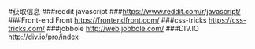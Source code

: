 #获取信息
###reddit javascript
###https://www.reddit.com/r/javascript/
###Front-end Front
https://frontendfront.com/
###css-tricks
https://css-tricks.com/
###jobbole
http://web.jobbole.com/
###DIV.IO
http://div.io/pro/index
